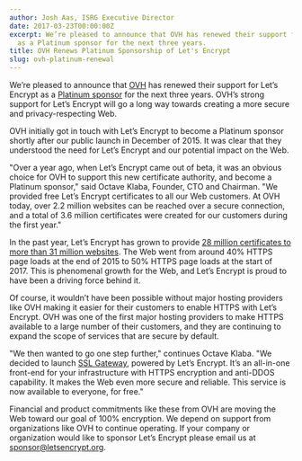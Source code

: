 ```yaml
---
author: Josh Aas, ISRG Executive Director
date: 2017-03-23T00:00:00Z
excerpt: We’re pleased to announce that OVH has renewed their support for Let’s Encrypt
  as a Platinum sponsor for the next three years.
title: OVH Renews Platinum Sponsorship of Let's Encrypt
slug: ovh-platinum-renewal
---
```


We’re pleased to announce that [OVH](https://www.ovh.com/) has renewed their support for Let’s Encrypt as a [Platinum sponsor](https://letsencrypt.org/sponsors/) for the next three years. OVH’s strong support for Let’s Encrypt will go a long way towards creating a more secure and privacy-respecting Web.

OVH initially got in touch with Let’s Encrypt to become a Platinum sponsor shortly after our public launch in December of 2015. It was clear that they understood the need for Let’s Encrypt and our potential impact on the Web.

"Over a year ago, when Let’s Encrypt came out of beta, it was an obvious choice for OVH to support this new certificate authority, and become a Platinum sponsor," said Octave Klaba, Founder, CTO and Chairman. "We provided free Let’s Encrypt certificates to all our Web customers. At OVH today, over 2.2 million websites can be reached over a secure connection, and a total of 3.6 million certificates were created for our customers during the first year."

In the past year, Let’s Encrypt has grown to provide [28 million certificates to more than 31 million websites](https://letsencrypt.org/stats/). The Web went from around 40% HTTPS page loads at the end of 2015 to 50% HTTPS page loads at the start of 2017. This is phenomenal growth for the Web, and Let’s Encrypt is proud to have been a driving force behind it.

Of course, it wouldn’t have been possible without major hosting providers like OVH making it easier for their customers to enable HTTPS with Let’s Encrypt. OVH was one of the first major hosting providers to make HTTPS available to a large number of their customers, and they are continuing to expand the scope of services that are secure by default.

"We then wanted to go one step further," continues Octave Klaba. "We decided to launch [SSL Gateway](https://www.ovh.com/ca/en/ssl-gateway/), powered by Let’s Encrypt. It’s an all-in-one front-end for your infrastructure with HTTPS encryption and anti-DDOS capability. It makes the Web even more secure and reliable. This service is now available to everyone, for free."

Financial and product commitments like these from OVH are moving the Web toward our goal of 100% encryption. We depend on support from organizations like OVH to continue operating. If your company or organization would like to sponsor Let’s Encrypt please email us at [sponsor@letsencrypt.org](mailto:sponsor@letsencrypt.org).
